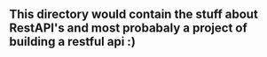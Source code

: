 ## This directory would contain the stuff about RestAPI's and most probabaly a project of building a restful api :) 
